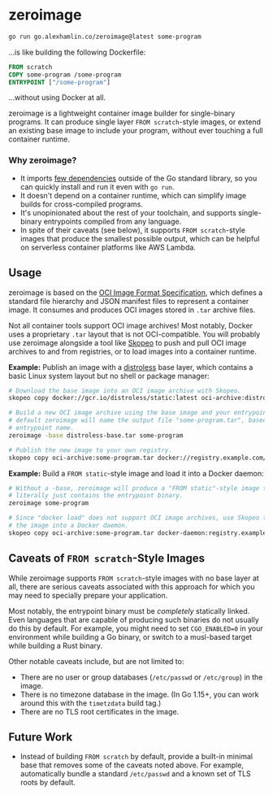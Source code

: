 # zeroimage

```sh
go run go.alexhamlin.co/zeroimage@latest some-program
```

…is like building the following Dockerfile:

```dockerfile
FROM scratch
COPY some-program /some-program
ENTRYPOINT ["/some-program"]
```

…without using Docker at all.

zeroimage is a lightweight container image builder for single-binary programs.
It can produce single layer `FROM scratch`-style images, or extend an existing
base image to include your program, without ever touching a full container
runtime.

### Why zeroimage?

- It imports [few dependencies][imports] outside of the Go standard library, so
  you can quickly install and run it even with `go run`.
- It doesn't depend on a container runtime, which can simplify image builds for
  cross-compiled programs.
- It's unopinionated about the rest of your toolchain, and supports
  single-binary entrypoints compiled from any language.
- In spite of their caveats (see below), it supports `FROM scratch`-style images
  that produce the smallest possible output, which can be helpful on serverless
  container platforms like AWS Lambda.

[imports]: https://pkg.go.dev/go.alexhamlin.co/zeroimage?tab=imports

## Usage

zeroimage is based on the [OCI Image Format Specification][oci], which defines a
standard file hierarchy and JSON manifest files to represent a container image.
It consumes and produces OCI images stored in `.tar` archive files.

Not all container tools support OCI image archives! Most notably, Docker uses a
proprietary `.tar` layout that is not OCI-compatible. You will probably use
zeroimage alongside a tool like [Skopeo][skopeo] to push and pull OCI image
archives to and from registries, or to load images into a container runtime.

**Example:** Publish an image with a [distroless][distroless] base layer, which
contains a basic Linux system layout but no shell or package manager:

```sh
# Download the base image into an OCI image archive with Skopeo.
skopeo copy docker://gcr.io/distroless/static:latest oci-archive:distroless-base.tar

# Build a new OCI image archive using the base image and your entrypoint. By
# default zeroimage will name the output file "some-program.tar", based on the
# entrypoint name.
zeroimage -base distroless-base.tar some-program

# Publish the new image to your own registry.
skopeo copy oci-archive:some-program.tar docker://registry.example.com/some-program:latest
```

**Example:** Build a `FROM static`-style image and load it into a Docker daemon:

```sh
# Without a -base, zeroimage will produce a "FROM static"-style image that
# literally just contains the entrypoint binary.
zeroimage some-program

# Since "docker load" does not support OCI image archives, use Skopeo to load
# the image into a Docker daemon.
skopeo copy oci-archive:some-program.tar docker-daemon:registry.example.com/some-program:latest
```

[oci]: https://github.com/opencontainers/image-spec
[skopeo]: https://github.com/containers/skopeo
[distroless]: https://github.com/GoogleContainerTools/distroless

## Caveats of `FROM scratch`-Style Images

While zeroimage supports `FROM scratch`-style images with no base layer at all,
there are serious caveats associated with this approach for which you may need
to specially prepare your application.

Most notably, the entrypoint binary must be _completely_ statically linked. Even
languages that are capable of producing such binaries do not usually do this by
default. For example, you might need to set `CGO_ENABLED=0` in your environment
while building a Go binary, or switch to a musl-based target while building a
Rust binary.

Other notable caveats include, but are not limited to:

- There are no user or group databases (`/etc/passwd` or `/etc/group`) in the
  image.
- There is no timezone database in the image. (In Go 1.15+, you can work around
  this with the `timetzdata` build tag.)
- There are no TLS root certificates in the image.

## Future Work

- Instead of building `FROM scratch` by default, provide a built-in minimal base
  that removes some of the caveats noted above. For example, automatically
  bundle a standard `/etc/passwd` and a known set of TLS roots by default.

